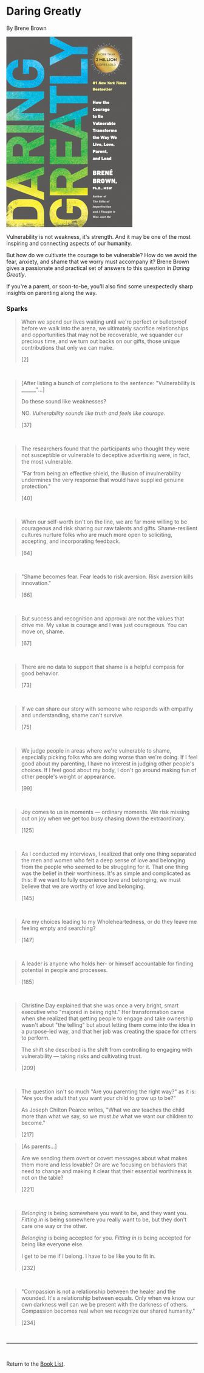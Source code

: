 # Daring Greatly

By Brene Brown

![Cover Image](daring_greatly.png)

Vulnerability is not weakness, it's strength. And it may be one of the most inspiring and connecting aspects of our humanity.

But how do we cultivate the courage to be vulnerable? How do we avoid the fear, anxiety, and shame that we worry must accompany it? Brene Brown gives a passionate and practical set of answers to this question in *Daring Greatly*.

If you're a parent, or soon-to-be, you'll also find some unexpectedly sharp insights on parenting along the way.

### Sparks

> When we spend our lives waiting until we're perfect or bulletproof before we walk into the arena, we ultimately sacrifice relationships and opportunities that may not be recoverable, we squander our precious time, and we turn out backs on our gifts, those unique contributions that only we can make.
>
> [2]

<br/>

> [After listing a bunch of completions to the sentence: "Vulnerability is ______"...]
>
> Do these sound like weaknesses?
>
> NO. *Vulnerability sounds like truth and feels like courage.*
>
> [37]

<br/>

> The researchers found that the participants who thought they were not susceptible or vulnerable to deceptive advertising were, in fact, the most vulnerable.
>
> "Far from being an effective shield, the illusion of invulnerability undermines the very response that would have supplied genuine protection."
>
> [40]

<br/>

> When our self-worth isn't on the line, we are far more willing to be courageous and risk sharing our raw talents and gifts. Shame-resilient cultures nurture folks who are much more open to soliciting, accepting, and incorporating feedback.
>
> [64]

<br/>

> "Shame becomes fear. Fear leads to risk aversion. Risk aversion kills innovation."
>
> [66]

<br/>

> But success and recognition and approval are not the values that drive me. My value is courage and I was just courageous. You can move on, shame.
>
> [67]

<br/>

> There are no data to support that shame is a helpful compass for good behavior.
>
> [73]

<br/>

> If we can share our story with someone who responds with empathy and understanding, shame can't survive.
>
> [75]

<br/>

> We judge people in areas where we're vulnerable to shame, especially picking folks who are doing worse than we're doing. If I feel good about my parenting, I have no interest in judging other people's choices. If I feel good about my body, I don't go around making fun of other people's weight or appearance.
>
> [99]

<br/>

> Joy comes to us in moments — ordinary moments. We risk missing out on joy when we get too busy chasing down the extraordinary.
>
> [125]

<br/>

> As I conducted my interviews, I realized that only one thing separated the men and women who felt a deep sense of love and belonging from the people who seemed to be struggling for it. That one thing was the belief in their worthiness. It's as simple and complicated as this: If we want to fully experience love and belonging, we must believe that we are worthy of love and belonging.
>
> [145]

<br/>

> Are my choices leading to my Wholeheartedness, or do they leave me feeling empty and searching?
>
>  [147]

<br/>

> A leader is anyone who holds her- or himself accountable for finding potential in people and processes.
>
> [185]

<br/>

> Christine Day explained that she was once a very bright, smart executive who "majored in being right." Her transformation came when she realized that getting people to engage and take ownership wasn't about "the telling" but about letting them come into the idea in a purpose-led way, and that her job was creating the space for others to perform.
>
> The shift she described is the shift from controlling to engaging with vulnerability — taking risks and cultivating trust.
>
> [209]

<br/>

> The question isn't so much "Are you parenting the right way?" as it is: "Are you the adult that you want your child to grow up to be?"
>
> As Joseph Chilton Pearce writes, "What we *are* teaches the child more than what we say, so we must *be* what we want our children to become."
>
> [217]

> [As parents...]
>
> Are we sending them overt or covert messages about what makes them more and less lovable? Or are we focusing on behaviors that need to change and making it clear that their essential worthiness is not on the table?
>
> [221]

<br/>

> *Belonging* is being somewhere you want to be, and they want you. *Fitting in* is being somewhere you really want to be, but they don't care one way or the other.
>
> *Belonging* is being accepted for you. *Fitting in* is being accepted for being like everyone else.
>
> I get to be me if I belong. I have to be like you to fit in.
>
> [232]

<br/>

> "Compassion is not a relationship between the healer and the wounded. It's a relationship between equals. Only when we know our own darkness well can we be present with the darkness of others. Compassion becomes real when we recognize our shared humanity."
>
> [234]

<br/>

---

<br/>

Return to the [Book List](Readme.md#book-list).
